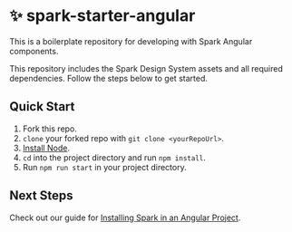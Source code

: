 # ✨ spark-starter-angular
This is a boilerplate repository for developing with Spark Angular components.

This repository includes the Spark Design System assets and all required dependencies. Follow the steps below to get started.

## Quick Start

1. Fork this repo.
1. `clone` your forked repo with `git clone <yourRepoUrl>`.
1. [Install Node](https://nodejs.org/en/).
1. `cd` into the project directory and run `npm install`.
1. Run `npm run start` in your project directory.

## Next Steps

Check out our guide for [Installing Spark in an Angular Project](https://sparkdesignsystem.com/installing-spark/angular).